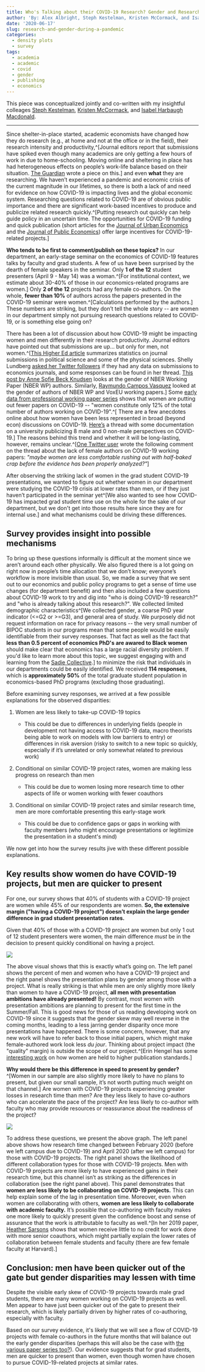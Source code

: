 ```yaml
---
title: Who's Talking about their COVID-19 Research? Gender and Research During a Pandemic 
author: 'By: Alex Albright, Steph Kestelman, Kristen McCormack, and Isabel Harbaugh Macdonald'
date: '2020-06-17'
slug: research-and-gender-during-a-pandemic
categories:
  - density plots
  - survey
tags:
  - academia
  - academic
  - covid
  - gender
  - publishing
  - economics
---
```


This piece was conceptualized jointly and co-written with my insightful colleages [Steph Kestelman](https://skestelman.github.io/), [Kristen McCormack](https://scholar.harvard.edu/kmccormack/home), and [Isabel Harbaugh Macdonald](https://www.iq.harvard.edu/people/isabel-harbaugh-macdonald). 

---

Since shelter-in-place started, academic economists have changed how they do research (e.g., at home and not at the office or in the field), their research intensity and productivity,^[Journal editors report that submissions have spiked even though many academics are only getting a few hours of work in due to home-schooling. Moving online and sheltering in place has had heterogeneous effects on people’s work-life balance based on their situation. [The Guardian](https://www.theguardian.com/us-news/2020/mar/16/womens-coronavirus-domestic-burden) wrote a piece on this.] and even **what** they are researching. We haven’t experienced a pandemic and economic crisis of the current magnitude in our lifetimes, so there is both a lack of and need for evidence on how COVID-19 is impacting lives and the global economic system. Researching questions related to COVID-19 are of obvious public importance and there are significant work-based incentives to produce and publicize related research quickly.^[Putting research out quickly can help guide policy in an uncertain time. The opportunities for COVID-19 funding and quick publication (short articles for the [Journal of Urban Economics](https://ssrosent.expressions.syr.edu/wp-content/uploads/COVID19_call_JUE_Insights.pdf) and the [Journal of Public Economics](https://www.journals.elsevier.com/journal-of-public-economics/call-for-papers/call-for-papers-the-public-economics-of-covid-19)) offer large incentives for COVID-19-related projects.] 

**Who tends to be first to comment/publish on these topics?** In our department, an early-stage seminar on the economics of COVID-19 features talks by faculty and grad students. A few of us have been surprised by the dearth of female speakers in the seminar. Only **1 of the 12** student presenters (April 9 - May 14) was a woman.^[For institutional context, we estimate about 30-40% of those in our economics-related programs are women.] Only **2 of the 12** projects had any female co-authors. On the whole, **fewer than 10%** of authors across the papers presented in the COVID-19 seminar were women.^[Calculations performed by the authors.] These numbers are striking, but they don’t tell the whole story -- are women in our department simply not pursuing research questions related to COVID-19, or is something else going on?

There has been a lot of discussion about how COVID-19 might be impacting women and men differently in their research productivity. Journal editors have pointed out that submissions are up… but only for men, not women.^[[This Higher Ed article](https://www.insidehighered.com/news/2020/04/21/early-journal-submission-data-suggest-covid-19-tanking-womens-research-productivity) summarizes statistics on journal submissions in political science and some of the physical sciences. Shelly Lundberg [asked her Twitter followers](https://twitter.com/ShellyJLundberg/status/1252028617837563905) if they had any data on submissions to economics journals, and some responses can be found in her thread. [This post by Anne Sofie Beck Knudsen](https://twitter.com/ASBeckKnudsen/status/1252259415979417601) looks at the gender of NBER Working Paper (NBER WP) authors. Similarly, [Raymundo Campos Vasquez](https://twitter.com/rmcamposvazquez/status/1250607148763095040) looked at the gender of authors of NBER WP and VoxEU working papers.] Some [early data from professional working paper series](https://voxeu.org/article/who-doing-new-research-time-covid-19-not-female-economists) shows that women are putting out fewer papers on COVID-19 -- "women constitute only 12% of the total number of authors working on COVID-19".^[ There are a few anecdotes online about how women have been less represented in broad (beyond econ) discussions on COVID-19. [Here’s](https://twitter.com/tzimmer_history/status/1258354338667298816) a thread with some documentation on a university publicizing 8 male and 0 non-male perspectives on COVID-19.] The reasons behind this trend and whether it will be long-lasting, however, remains unclear.^[[One Twitter user](https://twitter.com/fhgferreira/status/1253326699460059148) wrote the following comment on the thread about the lack of female authors on COVID-19 working papers: *"maybe women are less comfortable rushing out with half-baked crap before the evidence has been properly analyzed?"*]

After observing the striking lack of women in the grad student COVID-19 presentations, we wanted to figure out whether women in our department were studying the COVID-19 crisis at lower rates than men, or if they just haven’t participated in the seminar yet^[We also wanted to see how COVID-19 has impacted grad student time use on the whole for the sake of our department, but we don't get into those results here since they are for internal use.] and what mechanisms could be driving these differences.

## Survey provides insight into possible mechanisms

To bring up these questions informally is difficult at the moment since we aren’t around each other physically. We also figured there is a lot going on right now in people’s time allocation that we don’t know; everyone’s workflow is more invisible than usual. So, we made a survey that we sent out to our economics and public policy programs to get a sense of time use changes (for department benefit) and then also included a few questions about COVID-19 work to try and dig into "who is doing COVID-19 research?" and "who is already talking about this research?". We collected limited demographic characteristics^[We collected gender, a coarse PhD year indicator (<=G2 or >=G3), and general area of study. We purposely did not request information on race for privacy reasons -- the very small number of BIPOC students in our programs mean that some people would be easily identifiable from their survey responses. That fact as well as the fact that **less than 0.5 percent of economics PhD's are awared to Black women** should make clear that economics has a large racial diversity problem. If you'd like to learn more about this topic, we suggest engaging with and learning from the [Sadie Collective](https://www.sadiecollective.org/our-mission).] to minimize the risk that individuals in our departments could be easily identified. We received **114 responses**, which is **approximately 50%** of the total graduate student population in economics-based PhD programs (excluding those graduating).

Before examining survey responses, we arrived at a few possible explanations for the observed disparities:

1. Women are less likely to take-up COVID-19 topics
    - This could be due to differences in underlying fields (people in development not having access to COVID-19 data, macro theorists being able to work on models with low barriers to entry) or differences in risk aversion (risky to switch to a new topic so quickly, especially if it’s unrelated or only somewhat related to previous work)

2. Conditional on similar COVID-19 project rates, women are making less progress on research than men
    - This could be due to women losing more research time to other aspects of life or women working with fewer coauthors

3. Conditional on similar COVID-19 project rates and similar research time, men are more comfortable presenting this early-stage work
    - This could be due to confidence gaps or gaps in working with faculty members (who might encourage presentations or legitimize the presentation in a student's mind)

We now get into how the survey results jive with these different possible explanations.

## Key results show women do have COVID-19 projects, but men are quicker to present

For one, our survey shows that 40% of students with a COVID-19 project are women while 45% of our respondents are women. **So, the extensive margin ("having a COVID-19 project") doesn’t explain the large gender difference in grad student presentation rates.**

Given that 40% of those with a COVID-19 project are women but only 1 out of 12 student presenters were women, the main difference *must* be in the decision to present quickly conditional on having a project.

![](/post/gender_research_covid_files/covid_gender1.png)

The above visual shows that this is exactly what’s going on. The left panel shows the percent of men and women who have a COVID-19 project and the right panel shows the presentation plans by gender  among those with a project. What is really striking is that while men are only slightly more likely than women to have a COVID-19 project, **all men with presentation ambitions have already presented!** By contrast, most women with presentation ambitions are planning to present for the first time in the Summer/Fall. This is good news for those of us reading developing work on COVID-19 since it suggests that the gender skew may well reverse in the coming months, leading to a less jarring gender disparity once more presentations have happened. There is some concern, however, that any new work will have to refer back to those initial papers, which might make female-authored work look less *du jour*. Thinking about project impact (the "quality" margin) is outside the scope of our project.^[Erin Hengel has some [interesting work](http://www.erinhengel.com/research/publishing_female.pdf) on how women are held to higher publication standards.]

**Why would there be this difference in speed to present by gender?**^[Women in our sample are also slightly more likely to have no plans to present, but given our small sample, it’s not worth putting much weight on that channel.] Are women with COVID-19 projects experiencing greater losses in research time than men? Are they less likely to have co-authors who can accelerate the pace of the project? Are less likely to co-author with faculty who may provide resources or reassurance about the readiness of the project?

![](/post/gender_research_covid_files/covid_gender2.png)

To address these questions, we present the above graph. The left panel above shows how research time changed between February 2020 (before we left campus due to COVID-19) and April 2020 (after we left campus) for those with COVID-19 projects. The right panel shows the likelihood of different collaboration types for those with COVID-19 projects. Men with COVID-19 projects are more likely to have experienced gains in their research time, but this channel isn’t as striking as the differences in collaboration (see the right panel above). This panel demonstrates that **women are less likely to be collaborating on COVID-19 projects.** This can help explain some of the lag in presentation time. Moreover, even when women are collaborating with others, **women are less likely to collaborate with academic faculty.** It’s possible that co-authoring with faculty makes one more likely to quickly present given the confidence boost and sense of assurance that the work is attributable to faculty as well.^[In her 2019 paper, [Heather Sarsons](https://www.aeaweb.org/articles?id=10.1257/aer.p20171126) shows that women receive little to no credit for work done with more senior coauthors, which might partially explain the lower rates of collaboration between female students and faculty (there are few female faculty at Harvard).]

## Conclusion: men have been quicker out of the gate but gender disparities may lessen with time

Despite the visible early skew of COVID-19 projects towards male grad students, there are many women working on COVID-19 projects as well. Men appear to have just been quicker out of the gate to present their research, which is likely partially driven by higher rates of co-authoring, especially with faculty. 

Based on our survey evidence, it's likely that we will see a flow of COVID-19 projects with female co-authors in the future months that will balance out the early gender disparities (perhaps this will also be the case with [the various paper series too?](https://voxeu.org/article/who-doing-new-research-time-covid-19-not-female-economists)). Our evidence suggests that for grad students, men are quicker to present than women, even though women have chosen to pursue COVID-19-related projects at similar rates. 